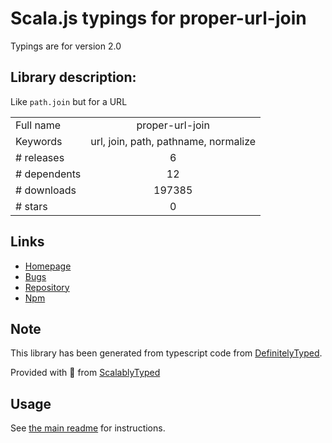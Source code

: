 
# Scala.js typings for proper-url-join

Typings are for version 2.0

## Library description:
Like `path.join` but for a URL

|                    |                 |
| ------------------ | :-------------: |
| Full name          | proper-url-join |
| Keywords           | url, join, path, pathname, normalize |
| # releases         | 6 |
| # dependents       | 12 |
| # downloads        | 197385 |
| # stars            | 0 |

## Links
- [Homepage](https://github.com/moxystudio/js-proper-url-join)
- [Bugs](https://github.com/moxystudio/js-proper-url-join/issues)
- [Repository](https://github.com/moxystudio/js-proper-url-join)
- [Npm](https://www.npmjs.com/package/proper-url-join)
    


## Note
This library has been generated from typescript code from [DefinitelyTyped](https://definitelytyped.org).

Provided with :purple_heart: from [ScalablyTyped](https://github.com/oyvindberg/ScalablyTyped)

## Usage
See [the main readme](../../readme.md) for instructions.


